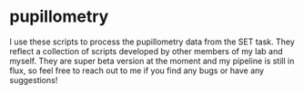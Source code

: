 # pupillometry

I use these scripts to process the pupillometry data from the SET task. They reflect a collection of scripts developed by other members of my lab and myself. They are super beta version at the moment and my pipeline is still in flux, so feel free to reach out to me if you find any bugs or have any suggestions! 
